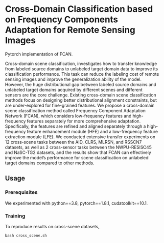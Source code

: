 # Cross-Domain Classification based on Frequency Components Adaptation for Remote Sensing Images
Pytorch implementation of FCAN. 

Cross-domain scene classification, investigates how to transfer knowledge from labeled source domains to unlabeled target domain data to improve its classification performance. This task can reduce the labeling cost of remote sensing images and improve the generalization ability of the model. However, the huge distributional gap between labeled source domains and unlabeled target domains acquired by different scenes and different sensors are the core challenge. Existing cross-domain scene classification methods focus on designing better distributional alignment constraints, but are under-explored for fine-grained features. We propose a cross-domain scene classification method called Frequency Component Adaptation Network (FCAN), which considers low-frequency features and high-frequency features separately for more comprehensive adaptation. Specifically, the features are refined and aligned separately through a high-frequency feature enhancement module (HFE) and a low-frequency feature extraction module (LFE). We conducted extensive transfer experiments on 12 cross-scene tasks between the AID, CLRS, MLRSN, and RSSCN7 datasets, as well as 2 cross-sensor tasks between the NWPU-RESISC45 and NaSC-TG2 datasets, and the results show that FCAN can effectively improve the model’s performance for scene classification on unlabeled target domains compared to other methods.

## Usage
### Prerequisites
We experimented with python==3.8, pytorch==1.8.1, cudatoolkit==10.1. 

### Training
To reproduce results on cross-scene datasets,

```shell
bash cross_scene.sh
```

<!-- ## Citation
If you find our paper and code useful for your research, please consider citing
```bibtex
@article{sun2022domain,
    author    = {Sun, Tao and Lu, Cheng and Ling, Haibin},
    title     = {Domain Adaptation with Adversarial Training on Penultimate Activations},
    journal   = {AAAI Conference on Artificial Intelligence },
    year      = {2023}
}
``` -->
